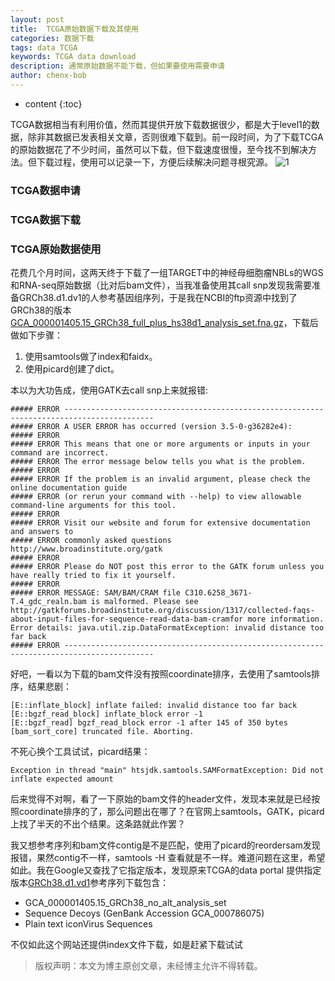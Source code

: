 ```yaml
---
layout: post
title:  TCGA原始数据下载及其使用
categories: 数据下载
tags: data TCGA 
keywords: TCGA data download
description: 通常原始数据不能下载，但如果要使用需要申请
author: chenx-bob
---
```


* content
{:toc}

TCGA数据相当有利用价值，然而其提供开放下载数据很少，都是大于level1的数据，除非其数据已发表相关文章，否则很难下载到。前一段时间，为了下载TCGA的原始数据花了不少时间，虽然可以下载，但下载速度很慢，至今找不到解决方法。但下载过程，使用可以记录一下，方便后续解决问题寻根究源。
![1](https://cl.ly/0Y3D0J263S41/753682BD-5BB6-415C-809A-241D95159AFE.png)





### TCGA数据申请

### TCGA数据下载


### TCGA原始数据使用
花费几个月时间，这两天终于下载了一组TARGET中的神经母细胞瘤NBLs的WGS和RNA-seq原始数据（比对后bam文件），当我准备使用其call snp发现我需要准备GRCh38.d1.dv1的人参考基因组序列，于是我在NCBI的ftp资源中找到了GRCh38的版本[GCA_000001405.15_GRCh38_full_plus_hs38d1_analysis_set.fna.gz](ftp://ftp.ncbi.nlm.nih.gov//genomes/all/GCA/000/001/405/GCA_000001405.15_GRCh38/seqs_for_alignment_pipelines.ucsc_ids/GCA_000001405.15_GRCh38_full_plus_hs38d1_analysis_set.fna.gz)，下载后做如下步骤：

1. 使用samtools做了index和faidx。
2. 使用picard创建了dict。

本以为大功告成，使用GATK去call snp上来就报错:

```
##### ERROR ------------------------------------------------------------------------------------------
##### ERROR A USER ERROR has occurred (version 3.5-0-g36282e4): 
##### ERROR
##### ERROR This means that one or more arguments or inputs in your command are incorrect.
##### ERROR The error message below tells you what is the problem.
##### ERROR
##### ERROR If the problem is an invalid argument, please check the online documentation guide
##### ERROR (or rerun your command with --help) to view allowable command-line arguments for this tool.
##### ERROR
##### ERROR Visit our website and forum for extensive documentation and answers to 
##### ERROR commonly asked questions http://www.broadinstitute.org/gatk
##### ERROR
##### ERROR Please do NOT post this error to the GATK forum unless you have really tried to fix it yourself.
##### ERROR
##### ERROR MESSAGE: SAM/BAM/CRAM file C310.6258_3671-T.4_gdc_realn.bam is malformed. Please see http://gatkforums.broadinstitute.org/discussion/1317/collected-faqs-about-input-files-for-sequence-read-data-bam-cramfor more information. Error details: java.util.zip.DataFormatException: invalid distance too far back
##### ERROR ------------------------------------------------------------------------------------------
```
好吧，一看以为下载的bam文件没有按照coordinate排序，去使用了samtools排序，结果悲剧：

```
[E::inflate_block] inflate failed: invalid distance too far back
[E::bgzf_read_block] inflate_block error -1
[E::bgzf_read] bgzf_read_block error -1 after 145 of 350 bytes
[bam_sort_core] truncated file. Aborting.

```
不死心换个工具试试，picard结果：

```
Exception in thread "main" htsjdk.samtools.SAMFormatException: Did not inflate expected amount

```
后来觉得不对啊，看了一下原始的bam文件的header文件，发现本来就是已经按照coordinate排序的了，那么问题出在哪了？在官网上samtools，GATK，picard上找了半天的不出个结果。这条路就此作罢？

我又想参考序列和bam文件contig是不是匹配，使用了picard的reordersam发现报错，果然contig不一样，samtools -H 查看就是不一样。难道问题在这里，希望如此。我在Google又查找了它指定版本，发现原来TCGA的data portal 提供指定版本[GRCh38.d1.vd1](https://gdc.cancer.gov/download-gdc-reference-files)参考序列下载包含：

* GCA_000001405.15_GRCh38_no_alt_analysis_set
* Sequence Decoys (GenBank Accession GCA_000786075)
* Plain text iconVirus Sequences

不仅如此这个网站还提供index文件下载，如是赶紧下载试试









> 版权声明：本文为博主原创文章，未经博主允许不得转载。

